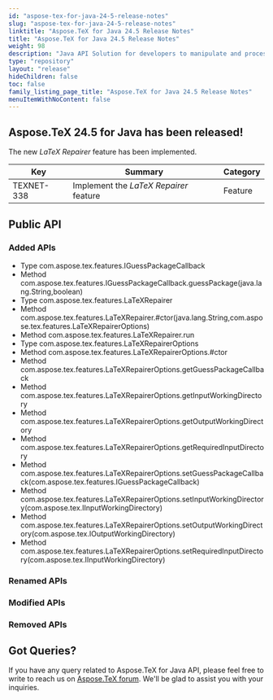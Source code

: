 ```yaml
---
id: "aspose-tex-for-java-24-5-release-notes"
slug: "aspose-tex-for-java-24-5-release-notes"
linktitle: "Aspose.TeX for Java 24.5 Release Notes"
title: "Aspose.TeX for Java 24.5 Release Notes"
weight: 98
description: "Java API Solution for developers to manipulate and process TeX and LaTeX files. Updates of Aspose.TeX API solution for Java | Release 2024.5"
type: "repository"
layout: "release"
hideChildren: false
toc: false
family_listing_page_title: "Aspose.TeX for Java 24.5 Release Notes"
menuItemWithNoContent: false
---
```


## Aspose.TeX 24.5 for Java has been released!

The new *LaTeX Repairer* feature has been implemented.

| Key | Summary | Category |
|---|---|---|
| TEXNET-338 | Implement the *LaTeX Repairer* feature | Feature |

## Public API
### Added APIs

 * Type com.aspose.tex.features.IGuessPackageCallback
 * Method com.aspose.tex.features.IGuessPackageCallback.guessPackage(java.lang.String,boolean)
 * Type com.aspose.tex.features.LaTeXRepairer
 * Method com.aspose.tex.features.LaTeXRepairer.#ctor(java.lang.String,com.aspose.tex.features.LaTeXRepairerOptions)
 * Method com.aspose.tex.features.LaTeXRepairer.run
 * Type com.aspose.tex.features.LaTeXRepairerOptions
 * Method com.aspose.tex.features.LaTeXRepairerOptions.#ctor
 * Method com.aspose.tex.features.LaTeXRepairerOptions.getGuessPackageCallback
 * Method com.aspose.tex.features.LaTeXRepairerOptions.getInputWorkingDirectory
 * Method com.aspose.tex.features.LaTeXRepairerOptions.getOutputWorkingDirectory
 * Method com.aspose.tex.features.LaTeXRepairerOptions.getRequiredInputDirectory
 * Method com.aspose.tex.features.LaTeXRepairerOptions.setGuessPackageCallback(com.aspose.tex.features.IGuessPackageCallback)
 * Method com.aspose.tex.features.LaTeXRepairerOptions.setInputWorkingDirectory(com.aspose.tex.IInputWorkingDirectory)
 * Method com.aspose.tex.features.LaTeXRepairerOptions.setOutputWorkingDirectory(com.aspose.tex.IOutputWorkingDirectory)
 * Method com.aspose.tex.features.LaTeXRepairerOptions.setRequiredInputDirectory(com.aspose.tex.IInputWorkingDirectory)

### Renamed APIs

### Modified APIs

### Removed APIs

## Got Queries?
If you have any query related to Aspose.TeX for Java API, please feel free to write to reach us on [Aspose.TeX forum](https://forum.aspose.com/c/tex/). We'll be glad to assist you with your inquiries.
